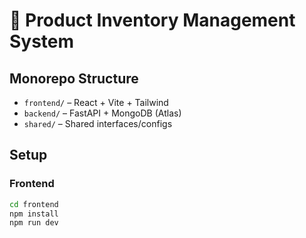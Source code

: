 # 🧾 Product Inventory Management System

## Monorepo Structure

- `frontend/` – React + Vite + Tailwind
- `backend/` – FastAPI + MongoDB (Atlas)
- `shared/` – Shared interfaces/configs

## Setup

### Frontend

```bash
cd frontend
npm install
npm run dev
```
